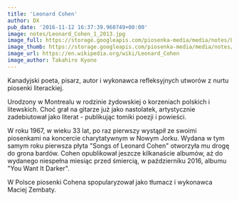 ```yaml
---
title: 'Leonard Cohen'
author: DX
pub_date: '2016-11-12 16:37:39.960749+00:00'
image: notes/Leonard_Cohen_1_2013.jpg
image_full: https://storage.googleapis.com/piosenka-media/media/notes/Leonard_Cohen_1_2013.jpg
image_thumb: https://storage.googleapis.com/piosenka-media/media/notes/Leonard_Cohen_1_2013.jpg.0x300_q85_upscale.jpg
image_url: https://en.wikipedia.org/wiki/Leonard_Cohen
image_author: Takahiro Kyono
---
```


Kanadyjski poeta, pisarz, autor i wykonawca refleksyjnych utworów z nurtu piosenki literackiej.

Urodzony w Montrealu w rodzinie żydowskiej o korzeniach polskich i litewskich. Choć grał na gitarze już jako nastolatek, artystycznie zadebiutował jako literat \- publikując tomiki poezji i powieści.

W roku 1967, w wieku 33 lat, po raz pierwszy wystąpił ze swoimi piosenkami na koncercie charytatywnym w Nowym Jorku. Wydana w tym samym roku pierwsza płyta "Songs of Leonard Cohen" otworzyła mu drogę do grona bardów. Cohen opublikował jeszcze kilkanaście albumów, aż do wydanego niespełna miesiąc przed śmiercią, w październiku 2016, albumu "You Want It Darker".

W Polsce piosenki Cohena spopularyzował jako tłumacz i wykonawca Maciej Zembaty.